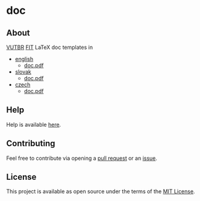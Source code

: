 # doc

## About

[VUTBR](https://www.vutbr.cz/en/) [FIT](http://www.fit.vutbr.cz/.en) LaTeX doc templates in
  * [english](https://github.com/europ/VUTBR-FIT-doc/tree/master/src/eng)
    * [doc.pdf](https://github.com/europ/VUTBR-FIT-doc/tree/master/src/eng/doc.pdf)
  * [slovak](https://github.com/europ/VUTBR-FIT-doc/tree/master/src/svk)
    * [doc.pdf](https://github.com/europ/VUTBR-FIT-doc/tree/master/src/svk/doc.pdf)
  * [czech](https://github.com/europ/VUTBR-FIT-doc/tree/master/src/cze)
    * [doc.pdf](https://github.com/europ/VUTBR-FIT-doc/tree/master/src/cze/doc.pdf)

## Help

Help is available [here](https://github.com/europ/VUTBR-FIT-doc/blob/master/HELP.md).

## Contributing

Feel free to contribute via opening a [pull request](https://help.github.com/articles/creating-a-pull-request/) or an [issue](https://help.github.com/articles/creating-an-issue/).

## License

This project is available as open source under the terms of the [MIT License](https://github.com/europ/VUTBR-FIT-doc/blob/master/LICENSE).
